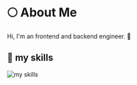 # 🌕 About Me
Hi, I'm an frontend and backend engineer. 🤝

## 🌱 my skills
<img alt="my skills" src="https://skillicons.dev/icons?theme=dark&perline=6&i=ts,js,html,css,pug,nodejs,vue,sass,webpack,php,laravel,swift,postgres,aws,git,github,docker,vscode,xd" />
